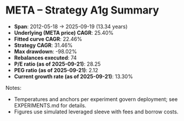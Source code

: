 # META – Strategy A1g Summary

- **Span**: 2012-05-18 → 2025-09-19 (13.34 years)
- **Underlying (META price) CAGR**: 25.40%
- **Fitted curve CAGR**: 22.46%
- **Strategy CAGR**: 31.46%
- **Max drawdown**: -98.02%
- **Rebalances executed**: 74
- **P/E ratio (as of 2025-09-21)**: 28.25
- **PEG ratio (as of 2025-09-21)**: 2.12
- **Current growth rate (as of 2025-09-21)**: 13.30%

Notes:

- Temperatures and anchors per experiment govern deployment; see EXPERIMENTS.md for details.
- Figures use simulated leveraged sleeve with fees and borrow costs.

